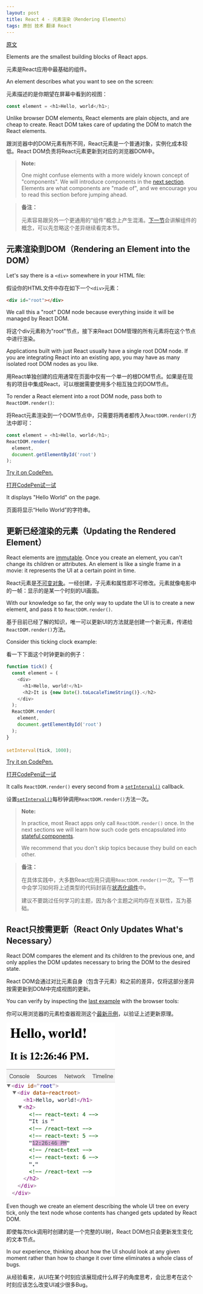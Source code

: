 ```yaml
---
layout: post
title: React 4 - 元素渲染（Rendering Elements）
tags: 原创 技术 翻译 React
---
```


[原文](https://facebook.github.io/react/docs/rendering-elements.html)

Elements are the smallest building blocks of React apps.

元素是React应用中最基础的组件。

An element describes what you want to see on the screen:

元素描述的是你期望在屏幕中看到的视图：

```js
const element = <h1>Hello, world</h1>;
```

Unlike browser DOM elements, React elements are plain objects, and are cheap to create. React DOM takes care of updating the DOM to match the React elements.

跟浏览器中的DOM元素有所不同，React元素是一个普通对象，实例化成本较低。React DOM负责将React元素更新到对应的浏览器DOM中。

>**Note:**
>
>One might confuse elements with a more widely known concept of "components". We will introduce components in the [next section](./react-5-components-and-props.html). Elements are what components are "made of", and we encourage you to read this section before jumping ahead.

> **备注：**
> 
> 元素容易跟另外一个更通用的“组件”概念上产生混淆。[下一节](./react-5-components-and-props.html)会讲解组件的概念，可以先忽略这个差异继续看完本节。

## 元素渲染到DOM（Rendering an Element into the DOM）

Let's say there is a `<div>` somewhere in your HTML file:

假设你的HTML文件中存在如下一个`<div>`元素：

```html
<div id="root"></div>
```

We call this a "root" DOM node because everything inside it will be managed by React DOM.

将这个div元素称为"root"节点，接下来React DOM管理的所有元素将在这个节点中进行渲染。

Applications built with just React usually have a single root DOM node. If you are integrating React into an existing app, you may have as many isolated root DOM nodes as you like.

用React单独创建的应用通常在页面中仅有一个单一的根DOM节点。如果是在现有的项目中集成React，可以根据需要使用多个相互独立的DOM节点。

To render a React element into a root DOM node, pass both to `ReactDOM.render()`:

将React元素渲染到一个DOM节点中，只需要将两者都传入`ReactDOM.render()`方法中即可：

```js
const element = <h1>Hello, world</h1>;
ReactDOM.render(
  element,
  document.getElementById('root')
);
```

[Try it on CodePen.](http://codepen.io/gaearon/pen/rrpgNB?editors=1010)

[打开CodePen试一试](http://codepen.io/gaearon/pen/rrpgNB?editors=1010)

It displays "Hello World" on the page.

页面将显示“Hello World”的字符串。

## 更新已经渲染的元素（Updating the Rendered Element）

React elements are [immutable](https://en.wikipedia.org/wiki/Immutable_object). Once you create an element, you can't change its children or attributes. An element is like a single frame in a movie: it represents the UI at a certain point in time.

React元素是[不可变对象](https://zh.wikipedia.org/wiki/不可變物件)。一经创建，子元素和属性即不可修改。元素就像电影中的一帧：显示的是某一个时刻的UI画面。

With our knowledge so far, the only way to update the UI is to create a new element, and pass it to `ReactDOM.render()`.

基于目前已经了解的知识，唯一可以更新UI的方法就是创建一个新元素，传递给`ReactDOM.render()`方法。

Consider this ticking clock example:

看一下下面这个时钟更新的例子：

```js
function tick() {
  const element = (
    <div>
      <h1>Hello, world!</h1>
      <h2>It is {new Date().toLocaleTimeString()}.</h2>
    </div>
  );
  ReactDOM.render(
    element,
    document.getElementById('root')
  );
}

setInterval(tick, 1000);
```

[Try it on CodePen.](http://codepen.io/gaearon/pen/gwoJZk?editors=0010)

[打开CodePen试一试](http://codepen.io/gaearon/pen/gwoJZk?editors=0010)

It calls `ReactDOM.render()` every second from a [`setInterval()`](https://developer.mozilla.org/en-US/docs/Web/API/WindowTimers/setInterval) callback.

设置[`setInterval()`](https://developer.mozilla.org/zh-CN/docs/Web/API/Window/setInterval)每秒钟调用`ReactDOM.render()`方法一次。

>**Note:**
>
>In practice, most React apps only call `ReactDOM.render()` once. In the next sections we will learn how such code gets encapsulated into [stateful components](/tech/2016/12/15/react-6-state-and-lifecycle.html).
>
>We recommend that you don't skip topics because they build on each other.

> **备注：**
>
> 在具体实践中，大多数React应用只调用`ReactDOM.render()`一次。下一节中会学习如何将上述类型的代码封装在[状态化组件](/tech/2016/12/15/react-6-state-and-lifecycle.html)中。
>
> 建议不要跳过任何学习的主题，因为各个主题之间均存在关联性，互为基础。

## React只按需更新（React Only Updates What's Necessary）

React DOM compares the element and its children to the previous one, and only applies the DOM updates necessary to bring the DOM to the desired state.

React DOM会通过对比元素自身（包含子元素）和之前的差异，仅将这部分差异按需更新到DOM中完成视图的更新。

You can verify by inspecting the [last example](http://codepen.io/gaearon/pen/gwoJZk?editors=0010) with the browser tools:

你可以用浏览器的元素检查器观测这个[最新示例](http://codepen.io/gaearon/pen/gwoJZk?editors=0010)，以验证上述更新原理。

![DOM inspector showing granular updates](/tech/media/granular-dom-updates.gif)

Even though we create an element describing the whole UI tree on every tick, only the text node whose contents has changed gets updated by React DOM.

即使每次tick调用时创建的是一个完整的UI树，React DOM也只会更新发生变化的文本节点。

In our experience, thinking about how the UI should look at any given moment rather than how to change it over time eliminates a whole class of bugs.

从经验看来，从UI在某个时刻应该展现成什么样子的角度思考，会比思考在这个时刻应该怎么改变UI减少很多Bug。
